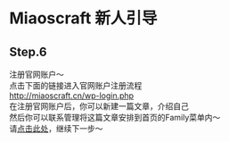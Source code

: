 # Miaoscraft 新人引导

## Step.6

注册官网账户～  
点击下面的链接进入官网账户注册流程  
http://miaoscraft.cn/wp-login.php  
在注册官网账户后，你可以新建一篇文章，介绍自己  
然后你可以联系管理将这篇文章安排到首页的Family菜单内～  
请[点击此处](help-7.md)，继续下一步～   
